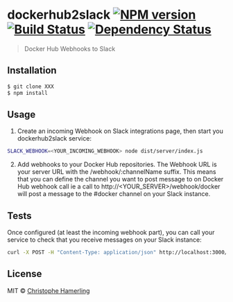 # dockerhub2slack [![NPM version][npm-image]][npm-url] [![Build Status][travis-image]][travis-url] [![Dependency Status][daviddm-image]][daviddm-url]
> Docker Hub Webhooks to Slack

## Installation

```sh
$ git clone XXX
$ npm install
```

## Usage

1. Create an incoming Webhook on Slack integrations page, then start you dockerhub2slack service:

```bash
SLACK_WEBHOOK=<YOUR_INCOMING_WEBHOOK> node dist/server/index.js
```

2. Add webhooks to your Docker Hub repositories. The Webhook URL is your server URL with the /webhook/:channelName suffix. This means that you can define the channel you want to post message to on Docker Hub webhook call ie a call to http://<YOUR_SERVER>/webhook/docker will post a message to the \#docker channel on your Slack instance.

## Tests

Once configured (at least the incoming webhook part), you can call your service to check that you receive messages on your Slack instance:

```bash
curl -X POST -H "Content-Type: application/json" http://localhost:3000/webhook/docker -d @assets/payload.json
```
## License

MIT © [Christophe Hamerling](http://chamerling.github.io)

[npm-image]: https://badge.fury.io/js/dockerhub2slack.svg
[npm-url]: https://npmjs.org/package/dockerhub2slack
[travis-image]: https://travis-ci.org/chamerling/dockerhub2slack.svg?branch=master
[travis-url]: https://travis-ci.org/chamerling/dockerhub2slack
[daviddm-image]: https://david-dm.org/chamerling/dockerhub2slack.svg?theme=shields.io
[daviddm-url]: https://david-dm.org/chamerling/dockerhub2slack
